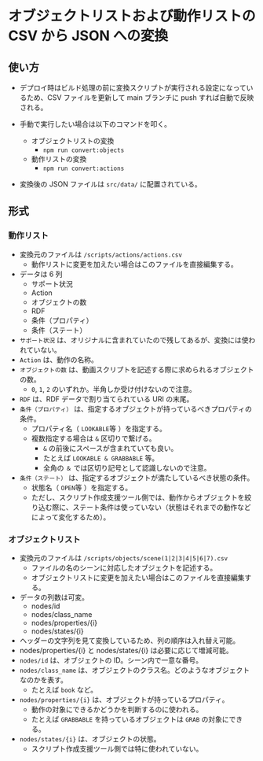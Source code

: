 # オブジェクトリストおよび動作リストの CSV から JSON への変換

## 使い方

- デプロイ時はビルド処理の前に変換スクリプトが実行される設定になっているため、CSV ファイルを更新して main ブランチに push すれば自動で反映される。
- 手動で実行したい場合は以下のコマンドを叩く。

  - オブジェクトリストの変換
    - `npm run convert:objects`
  - 動作リストの変換
    - `npm run convert:actions`

- 変換後の JSON ファイルは `src/data/` に配置されている。

## 形式

### 動作リスト

- 変換元のファイルは `/scripts/actions/actions.csv`
  - 動作リストに変更を加えたい場合はこのファイルを直接編集する。
- データは 6 列
  - サポート状況
  - Action
  - オブジェクトの数
  - RDF
  - 条件（プロパティ）
  - 条件（ステート）
- `サポート状況` は、オリジナルに含まれていたので残してあるが、変換には使われていない。
- `Action` は、動作の名称。
- `オブジェクトの数` は、動画スクリプトを記述する際に求められるオブジェクトの数。
  - `0`, `1`, `2` のいずれか。半角しか受け付けないので注意。
- `RDF` は、RDF データで割り当てられている URI の末尾。
- `条件（プロパティ）` は、指定するオブジェクトが持っているべきプロパティの条件。
  - プロパティ名（ `LOOKABLE`等 ）を指定する。
  - 複数指定する場合は `&` 区切りで繋げる。
    - `&` の前後にスペースが含まれていても良い。
    - たとえば `LOOKABLE & GRABBABLE` 等。
    - 全角の `＆` では区切り記号として認識しないので注意。
- `条件（ステート）` は、指定するオブジェクトが満たしているべき状態の条件。
  - 状態名（ `OPEN`等 ）を指定する。
  - ただし、スクリプト作成支援ツール側では、動作からオブジェクトを絞り込む際に、ステート条件は使っていない（状態はそれまでの動作などによって変化するため）。

### オブジェクトリスト

- 変換元のファイルは `/scripts/objects/scene(1|2|3|4|5|6|7).csv`
  - ファイルの名のシーンに対応したオブジェクトを記述する。
  - オブジェクトリストに変更を加えたい場合はこのファイルを直接編集する。
- データの列数は可変。
  - nodes/id
  - nodes/class_name
  - nodes/properties/{i}
  - nodes/states/{i}
- ヘッダーの文字列を見て変換しているため、列の順序は入れ替え可能。
- nodes/properties/{i} と nodes/states/{i} は必要に応じて増減可能。
- `nodes/id` は、オブジェクトの ID。シーン内で一意な番号。
- `nodes/class_name` は、オブジェクトのクラス名。どのようなオブジェクトなのかを表す。
  - たとえば `book` など。
- `nodes/properties/{i}` は、オブジェクトが持っているプロパティ。
  - 動作の対象にできるかどうかを判断するのに使われる。
  - たとえば `GRABBABLE` を持っているオブジェクトは `GRAB` の対象にできる。
- `nodes/states/{i}` は、オブジェクトの状態。
  - スクリプト作成支援ツール側では特に使われていない。

